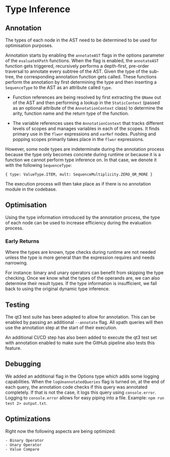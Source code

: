 # Type Inference

## Annotation

The types of each node in the AST need to be determined to be used for optimisation purposes.

Annotation starts by enabling the `annotateAST` flags in the options parameter of the `evaluateXPath` functions. When the flag is enabled, the `annotateAST` function gets triggered, recursively performs a depth-first, pre-order traversal to annotate every subtree of the AST. Given the type of the sub-tree, the corresponding annotation function gets called. These functions perform the annotation by first determining the type and then inserting a `SequenceType` to the AST as an attribute called `type`.

-   Function references are being resolved by first extracting the `QName` out of the AST and then performing a lookup in the `StaticContext` (passed as an optional attribute of the `AnnotationContext` class) to determine the arity, function name and the return type of the function.

-   The variable references uses the `AnnotationContext` that tracks different levels of scopes and manages variables in each of the scopes. It finds primary use in the `flwor` expressions and `varRef` nodes. Pushing and popping scopes primarily takes place in the `flwor` expressions.

However, some node types are indeterminate during the annotation process because the type only becomes concrete during runtime or because it is a function we cannot perform type inference on. In that case, we denote it with the following `SequenceType`:

```
{ type: ValueType.ITEM, mult: SequenceMultiplicity.ZERO_OR_MORE }
```

The execution process will then take place as if there is no annotation module in the codebase.

## Optimisation

Using the type information introduced by the annotation process, the type of each node can be used to increase efficiency during the evaluation process.

### Early Returns

Where the types are known, type checks during runtime are not needed unless the type is more general than the expression requires and needs narrowing.

For instance: binary and unary operators can benefit from skipping the type checking. Once we know what the types of the operands are, we can also determine their result types. If the type information is insufficient, we fall back to using the original dynamic type inference.

## Testing

The qt3 test suite has been adapted to allow for annotation. This can be enabled by passing an additional `--annotate` flag. All xpath queries will then use the annotation step at the start of their execution.

An additional CI/CD step has also been added to execute the qt3 test set with annotation enabled to make sure the GitHub pipeline also tests this feature.

## Debugging

We added an additional flag in the Options type which adds some logging capabilities. When the `logUnannotatedQueries` flag is turned on, at the end of each query, the annotation code checks if this query was annotated completely. If that is not the case, it logs this query using `console.error`. Logging to `console.error` allows for easy piping into a file. Example: `npm run test 2> output.txt`.

## Optimizations

Right now the following aspects are being optimized:

    - Binary Operator
    - Unary Operator
    - Value Compare

